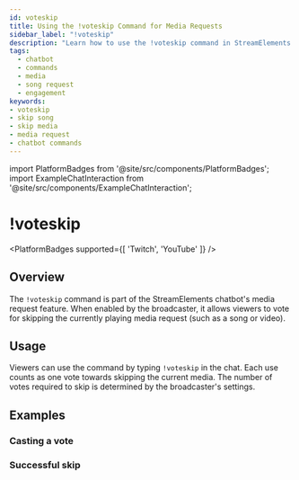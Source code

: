 ```yaml
---
id: voteskip
title: Using the !voteskip Command for Media Requests
sidebar_label: "!voteskip"
description: "Learn how to use the !voteskip command in StreamElements chatbot to allow viewers to vote for skipping the current media request."
tags:
  - chatbot
  - commands
  - media
  - song request
  - engagement
keywords:
- voteskip
- skip song
- skip media
- media request
- chatbot commands
---
```

import PlatformBadges from '@site/src/components/PlatformBadges';
import ExampleChatInteraction from '@site/src/components/ExampleChatInteraction';

# !voteskip
<PlatformBadges supported={[ 'Twitch', 'YouTube' ]} />

## Overview

The `!voteskip` command is part of the StreamElements chatbot's media request feature. When enabled by the broadcaster, it allows viewers to vote for skipping the currently playing media request (such as a song or video).

## Usage

Viewers can use the command by typing `!voteskip` in the chat. Each use counts as one vote towards skipping the current media. The number of votes required to skip is determined by the broadcaster's settings.

## Examples

### Casting a vote
<ExampleChatInteraction
  inputPersona="viewer"
  inputUsernameOverride="User"
  inputMessage="!voteskip"
  outputMessage="@User Skip requested! Current song will be skipped in 4 more votes!"
/>

### Successful skip
<ExampleChatInteraction
  inputPersona="viewer"
  inputUsernameOverride="User"
  inputMessage="!voteskip"
  outputMessage="@User Vote to skip successful! Skipping to the next media request."
/>
